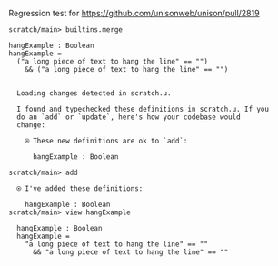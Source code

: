 Regression test for https://github.com/unisonweb/unison/pull/2819

``` ucm :hide
scratch/main> builtins.merge
```

``` unison
hangExample : Boolean
hangExample =
  ("a long piece of text to hang the line" == "")
    && ("a long piece of text to hang the line" == "")
```

``` ucm :added-by-ucm

  Loading changes detected in scratch.u.

  I found and typechecked these definitions in scratch.u. If you
  do an `add` or `update`, here's how your codebase would
  change:

    ⍟ These new definitions are ok to `add`:
    
      hangExample : Boolean
```

``` ucm
scratch/main> add

  ⍟ I've added these definitions:

    hangExample : Boolean
scratch/main> view hangExample

  hangExample : Boolean
  hangExample =
    "a long piece of text to hang the line" == ""
      && "a long piece of text to hang the line" == ""
```
